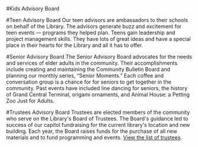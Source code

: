 #Kids Advisory Board


#Teen Advisory Board
Our teen advisors are ambassadors to their schools on behalf of the Library. The advisors generate buzz and excitement for teen events — programs they helped plan. Teens gain leadership and project management skills. They have lots of great ideas and have a special place in their hearts for the Library and all it has to offer. 

#Senior Advisory Board
The Senior Advisory Board advocates for the needs and services of elder adults in the community. Their accomplishments include creating and maintaining the Community Bulletin Board and planning our monthly series, “Senior Moments." Each coffee and conversation group is a chance for for seniors to get together in the community. Past events have included line dancing for seniors, the history of Grand Central Terminal, origami ornaments, and Animal House: a Petting Zoo Just for Adults.



#Trustees Advisory Board
Trustees are elected members of the community who serve on the Library's Board of Trustees. The Board's guidance led to success of our capitol fundraising for the current library's location and new building. Each year, the Board raises funds for the purchase of all new materials and to fund programming and events. [View the list of trustees](/link-needed "Board of Trustees").